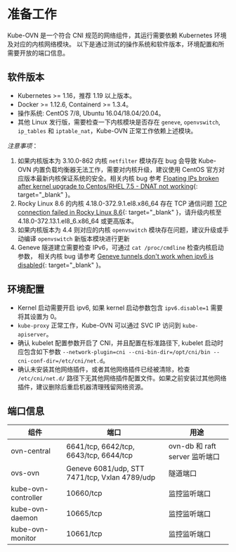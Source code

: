 # 准备工作

Kube-OVN 是一个符合 CNI 规范的网络组件，其运行需要依赖 Kubernetes 环境及对应的内核网络模块。
以下是通过测试的操作系统和软件版本，环境配置和所需要开放的端口信息。

## 软件版本

- Kubernetes >= 1.16，推荐 1.19 以上版本。
- Docker >= 1.12.6, Containerd >= 1.3.4。
- 操作系统: CentOS 7/8, Ubuntu 16.04/18.04/20.04。
- 其他 Linux 发行版，需要检查一下内核模块是否存在 `geneve`, `openvswitch`, `ip_tables` 和 `iptable_nat`，Kube-OVN 正常工作依赖上述模块。

*注意事项*：

1. 如果内核版本为 3.10.0-862 内核 `netfilter` 模块存在 bug 会导致 Kube-OVN 内置负载均衡器无法工作，需要对内核升级，建议使用 CentOS 官方对应版本最新内核保证系统的安全。相关内核 bug 参考 [Floating IPs broken after kernel upgrade to Centos/RHEL 7.5 - DNAT not working](https://bugs.launchpad.net/neutron/+bug/1776778){: target="_blank" }。
2. Rocky Linux 8.6 的内核 4.18.0-372.9.1.el8.x86_64 存在 TCP 通信问题 [TCP connection failed in Rocky Linux 8.6](https://github.com/kubeovn/kube-ovn/issues/1647){: target="_blank" }，请升级内核至 4.18.0-372.13.1.el8_6.x86_64 或更高版本。
3. 如果内核版本为 4.4 则对应的内核 `openvswitch` 模块存在问题，建议升级或手动编译 `openvswitch` 新版本模块进行更新
4. Geneve 隧道建立需要检查 IPv6，可通过 `cat /proc/cmdline` 检查内核启动参数， 相关内核 bug 请参考 [Geneve tunnels don't work when ipv6 is disabled](https://bugs.launchpad.net/ubuntu/+source/linux/+bug/1794232){: target="_blank" }。

## 环境配置

- Kernel 启动需要开启 ipv6, 如果 kernel 启动参数包含 `ipv6.disable=1` 需要将其设置为 0。
- `kube-proxy` 正常工作，Kube-OVN 可以通过 SVC IP 访问到 `kube-apiserver`。
- 确认 kubelet 配置参数开启了 CNI，并且配置在标准路径下, kubelet 启动时应包含如下参数 `--network-plugin=cni --cni-bin-dir=/opt/cni/bin --cni-conf-dir=/etc/cni/net.d`。
- 确认未安装其他网络插件，或者其他网络插件已经被清除，检查 `/etc/cni/net.d/` 路径下无其他网络插件配置文件。如果之前安装过其他网络插件，建议删除后重启机器清理残留网络资源。

## 端口信息

| 组件                | 端口                                          | 用途                           |
| ------------------- | --------------------------------------------- | ------------------------------ |
| ovn-central         | 6641/tcp, 6642/tcp, 6643/tcp, 6644/tcp        | ovn-db 和 raft server 监听端口 |
| ovs-ovn             | Geneve 6081/udp, STT 7471/tcp, Vxlan 4789/udp | 隧道端口                       |
| kube-ovn-controller | 10660/tcp                                     | 监控监听端口                   |
| kube-ovn-daemon     | 10665/tcp                                     | 监控监听端口                   |
| kube-ovn-monitor    | 10661/tcp                                     | 监控监听端口                   |
